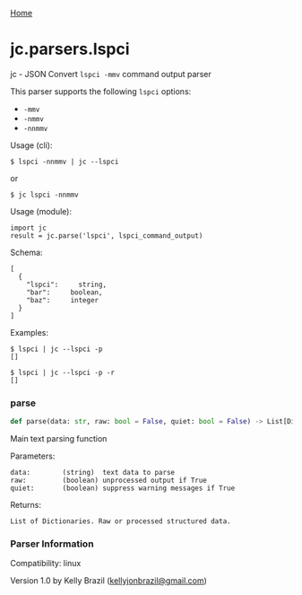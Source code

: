 [Home](https://kellyjonbrazil.github.io/jc/)
<a id="jc.parsers.lspci"></a>

# jc.parsers.lspci

jc - JSON Convert `lspci -mmv` command output parser

This parser supports the following `lspci` options:
- `-mmv`
- `-nmmv`
- `-nnmmv`

Usage (cli):

    $ lspci -nnmmv | jc --lspci

or

    $ jc lspci -nnmmv

Usage (module):

    import jc
    result = jc.parse('lspci', lspci_command_output)

Schema:

    [
      {
        "lspci":     string,
        "bar":     boolean,
        "baz":     integer
      }
    ]

Examples:

    $ lspci | jc --lspci -p
    []

    $ lspci | jc --lspci -p -r
    []

<a id="jc.parsers.lspci.parse"></a>

### parse

```python
def parse(data: str, raw: bool = False, quiet: bool = False) -> List[Dict]
```

Main text parsing function

Parameters:

    data:        (string)  text data to parse
    raw:         (boolean) unprocessed output if True
    quiet:       (boolean) suppress warning messages if True

Returns:

    List of Dictionaries. Raw or processed structured data.

### Parser Information
Compatibility:  linux

Version 1.0 by Kelly Brazil (kellyjonbrazil@gmail.com)

